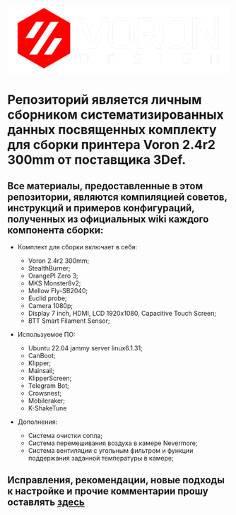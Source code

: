 ![](https://raw.githubusercontent.com/konk22/3Def_Voron_2.4r2/main/images/wallpaper.png)  

# Репозиторий является личным сборником систематизированных данных посвященных комплекту для сборки принтера Voron 2.4r2 300mm от поставщика 3Def.  
## Все материалы, предоставленные в этом репозитории, являются компиляцией советов, инструкций и примеров конфигураций, полученных из официальных wiki каждого компонента сборки:  

* Комплект для сборки включает в себя:  
	* Voron 2.4r2 300mm;
  	* StealthBurner; 
	* OrangePI Zero 3;  
	* MKS Monster8v2;  
 	* Mellow Fly-SB2040;  
  	* Euclid probe;  
  	* Camera 1080p;  
  	* Display 7 inch, HDMI, LCD 1920x1080, Capacitive Touch Screen;  
  	* BTT Smart Filament Sensor;   
  
* Используемое ПО:  
	* Ubuntu 22.04 jammy server linux6.1.31;
 	* CanBoot;
  	* Klipper;
  	* Mainsail;
  	* KlipperScreen;
  	* Telegram Bot;
  	* Crowsnest;
  	* Mobileraker;
  	* K-ShakeTune  
  
* Дополнения:  
  	* Система очистки сопла;  
  	* Система перемешивания воздуха в камере Nevermore;  
  	* Система вентиляции с угольным фильтром и функции поддержания заданной температуры в камере;

## Исправления, рекомендации, новые подходы к настройке и прочие комментарии прошу оставлять [здесь](https://github.com/konk22/3Def_Voron_2.4r2/discussions/new?category=ideas)
